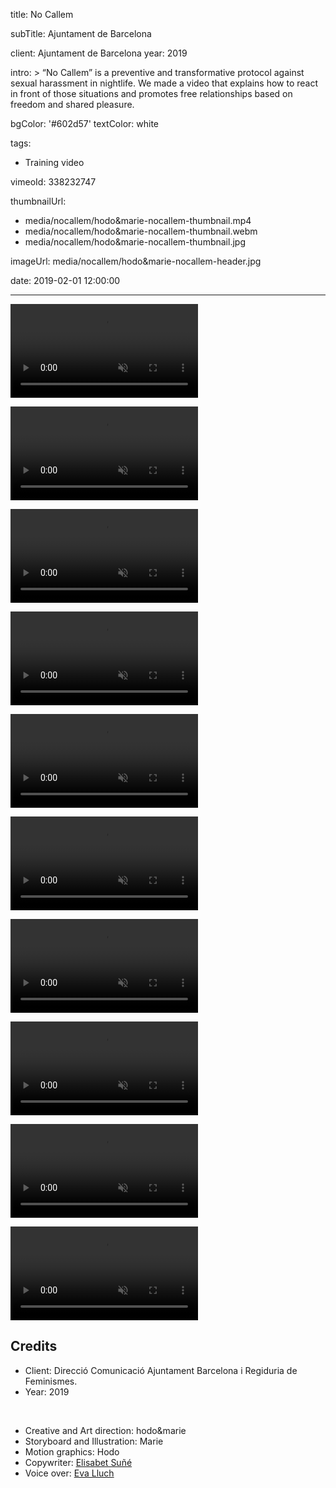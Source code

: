 title: No Callem

subTitle: Ajuntament de Barcelona

client: Ajuntament de Barcelona
year: 2019

intro: >
  “No Callem” is a preventive and transformative protocol against sexual harassment in nightlife. We made a video that explains how to react in front of those situations and promotes free relationships based on freedom and shared pleasure.

bgColor: '#602d57'
textColor: white

tags:
  - Training video

vimeoId: 338232747

thumbnailUrl:
  - media/nocallem/hodo&marie-nocallem-thumbnail.mp4
  - media/nocallem/hodo&marie-nocallem-thumbnail.webm
  - media/nocallem/hodo&marie-nocallem-thumbnail.jpg

imageUrl: media/nocallem/hodo&marie-nocallem-header.jpg

date: 2019-02-01 12:00:00



---


<!-- This is a 2x VIDEO gallery -->
<!-- Always add a linebreak between images -->
<!-- It needs two images between paragraph tags -->
<div class="gallery gallery-video gallery-2">

<p>
	<video playsinline="playsinline" muted>
			<source src="/media/nocallem/hodo&marie-nocallem-03.mp4" type="video/mp4">
			<source src="/media/nocallem/hodo&marie-nocallem-03.webm" type="video/webm">
	</video>
</p>

<p>
	<video playsinline="playsinline" muted>
			<source src="/media/nocallem/hodo&marie-nocallem-04.mp4" type="video/mp4">
			<source src="/media/nocallem/hodo&marie-nocallem-04.webm" type="video/webm">
	</video>
</p>


</div>


<!-- This is a 2x VIDEO gallery -->
<!-- Always add a linebreak between images -->
<!-- It needs two images between paragraph tags -->
<div class="gallery gallery-video gallery-2">

<p>
	<video playsinline="playsinline" muted>
			<source src="/media/nocallem/hodo&marie-nocallem-05.mp4" type="video/mp4">
			<source src="/media/nocallem/hodo&marie-nocallem-05.webm" type="video/webm">
	</video>
</p>

<p>
	<video playsinline="playsinline" muted>
			<source src="/media/nocallem/hodo&marie-nocallem-06.mp4" type="video/mp4">
			<source src="/media/nocallem/hodo&marie-nocallem-06.webm" type="video/webm">
	</video>
</p>


</div>


<!-- This is a 2x VIDEO gallery -->
<!-- Always add a linebreak between images -->
<!-- It needs two images between paragraph tags -->
<div class="gallery gallery-video gallery-2">

<p>
	<video playsinline="playsinline" muted>
			<source src="/media/nocallem/hodo&marie-nocallem-07.mp4" type="video/mp4">
			<source src="/media/nocallem/hodo&marie-nocallem-07.webm" type="video/webm">
	</video>
</p>

<p>
	<video playsinline="playsinline" muted>
			<source src="/media/nocallem/hodo&marie-nocallem-08.mp4" type="video/mp4">
			<source src="/media/nocallem/hodo&marie-nocallem-08.webm" type="video/webm">
	</video>
</p>


</div>


<!-- This is a 2x VIDEO gallery -->
<!-- Always add a linebreak between images -->
<!-- It needs two images between paragraph tags -->
<div class="gallery gallery-video gallery-2">

<p>
	<video playsinline="playsinline" muted>
			<source src="/media/nocallem/hodo&marie-nocallem-09.mp4" type="video/mp4">
			<source src="/media/nocallem/hodo&marie-nocallem-09.webm" type="video/webm">
	</video>
</p>

<p>
	<video playsinline="playsinline" muted>
			<source src="/media/nocallem/hodo&marie-nocallem-10.mp4" type="video/mp4">
			<source src="/media/nocallem/hodo&marie-nocallem-10.webm" type="video/webm">
	</video>
</p>


</div>


<!-- This is a 2x VIDEO gallery -->
<!-- Always add a linebreak between images -->
<!-- It needs two images between paragraph tags -->
<div class="gallery gallery-video gallery-2">

<p>
	<video playsinline="playsinline" muted>
			<source src="/media/nocallem/hodo&marie-nocallem-11.mp4" type="video/mp4">
			<source src="/media/nocallem/hodo&marie-nocallem-11.webm" type="video/webm">
	</video>
</p>

<p>
	<video playsinline="playsinline" muted>
			<source src="/media/nocallem/hodo&marie-nocallem-12.mp4" type="video/mp4">
			<source src="/media/nocallem/hodo&marie-nocallem-12.webm" type="video/webm">
	</video>
</p>


</div>

<!-- Sample credits secion -->

## Credits

* Client: Direcció Comunicació Ajuntament Barcelona i Regiduria de Feminismes.
* Year: 2019  
  
<br>

* Creative and Art direction: hodo&marie
* Storyboard and Illustration: Marie
* Motion graphics: Hodo
* Copywriter: <a href="https://cargocollective.com/elisabetsune" target="_blank">Elisabet Suñé</a>
* Voice over: <a href="http://www.evalluch.cat" target="_blank">Eva Lluch</a>
